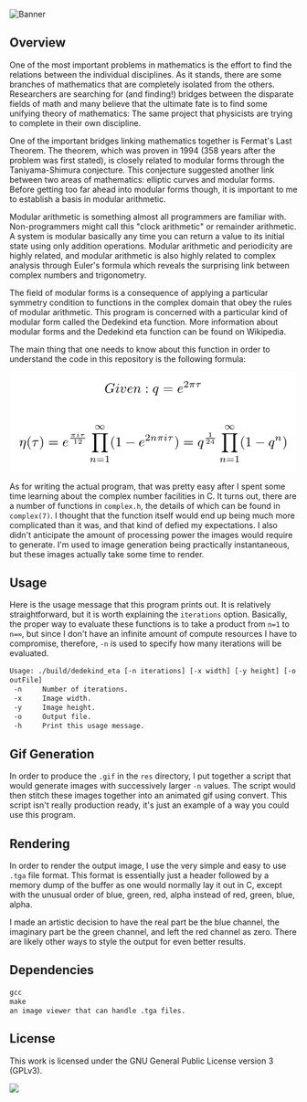 ![Banner](https://s-christy.com/status-banner-service/dedekind-eta/banner-slim.svg)

## Overview

One of the most important problems in mathematics is the effort to find the
relations between the individual disciplines. As it stands, there are some
branches of mathematics that are completely isolated from the others.
Researchers are searching for (and finding!) bridges between the disparate
fields of math and many believe that the ultimate fate is to find some unifying
theory of mathematics: The same project that physicists are trying to complete
in their own discipline.

One of the important bridges linking mathematics together is Fermat's Last
Theorem. The theorem, which was proven in 1994 (358 years after the problem was
first stated), is closely related to modular forms through the Taniyama-Shimura
conjecture. This conjecture suggested another link between two areas of
mathematics: elliptic curves and modular forms. Before getting too far ahead
into modular forms though, it is important to me to establish a basis in
modular arithmetic.

Modular arithmetic is something almost all programmers are familiar with.
Non-programmers might call this "clock arithmetic" or remainder arithmetic. A
system is modular basically any time you can return a value to its initial
state using only addition operations. Modular arithmetic and periodicity are
highly related, and modular arithmetic is also highly related to complex
analysis through Euler's formula which reveals the surprising link between
complex numbers and trigonometry.

The field of modular forms is a consequence of applying a particular symmetry
condition to functions in the complex domain that obey the rules of modular
arithmetic. This program is concerned with a particular kind of modular form
called the Dedekind eta function. More information about modular forms and the
Dedekind eta function can be found on Wikipedia.

The main thing that one needs to know about this function in order to
understand the code in this repository is the following formula:

<p align="center">
  <img alt="Dedekind Eta Formula" src="./res/dedekind_eta_formula.png">
<p>

As for writing the actual program, that was pretty easy after I spent some time
learning about the complex number facilities in C. It turns out, there are a
number of functions in `complex.h`, the details of which can be found in
`complex(7)`. I thought that the function itself would end up being much more
complicated than it was, and that kind of defied my expectations. I also didn't
anticipate the amount of processing power the images would require to generate.
I'm used to image generation being practically instantaneous, but these images
actually take some time to render.

## Usage

Here is the usage message that this program prints out. It is relatively
straightforward, but it is worth explaining the `iterations` option. Basically,
the proper way to evaluate these functions is to take a product from `n=1` to
`n=∞`, but since I don't have an infinite amount of compute resources I have to
compromise, therefore, `-n` is used to specify how many iterations will be
evaluated.

```
Usage: ./build/dedekind_eta [-n iterations] [-x width] [-y height] [-o outFile]
 -n     Number of iterations.
 -x     Image width.
 -y     Image height.
 -o     Output file.
 -h     Print this usage message.
```

## Gif Generation

In order to produce the `.gif` in the `res` directory, I put together a script
that would generate images with successively larger `-n` values. The script
would then stitch these images together into an animated gif using convert.
This script isn't really production ready, it's just an example of a way you
could use this program.

## Rendering

In order to render the output image, I use the very simple and easy to use
`.tga` file format. This format is essentially just a header followed by a
memory dump of the buffer as one would normally lay it out in C, except with
the unusual order of blue, green, red, alpha instead of red, green, blue,
alpha.

I made an artistic decision to have the real part be the blue channel, the
imaginary part be the green channel, and left the red channel as zero. There
are likely other ways to style the output for even better results.

## Dependencies

```
gcc
make
an image viewer that can handle .tga files.
```

## License

This work is licensed under the GNU General Public License version 3 (GPLv3).

[<img src="https://s-christy.com/status-banner-service/GPLv3_Logo.svg" width="150" />](https://www.gnu.org/licenses/gpl-3.0.en.html)
